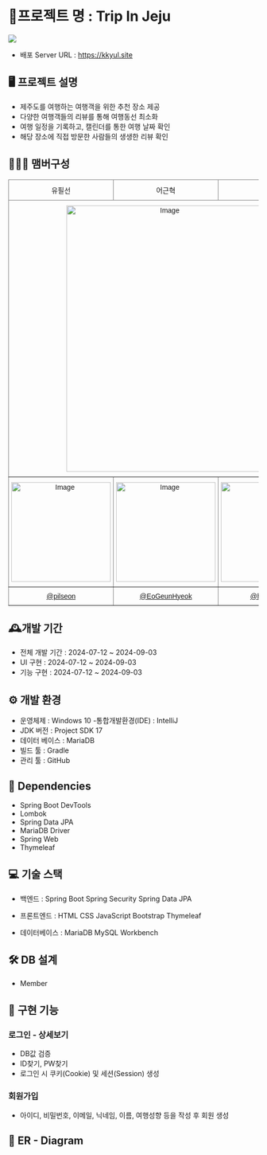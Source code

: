 # 🚀프로젝트 명 : Trip In Jeju

<img src="https://github.com/user-attachments/assets/1c871a74-31f9-498a-9bdf-0fda3adf97d4" style="border-radius: 10%;">

* 배포 Server URL : https://kkyul.site

## 🖥️ 프로젝트 설명

* 제주도를 여행하는 여행객을 위한 추천 장소 제공
* 다양한 여행객들의 리뷰를 통해 여행동선 최소화
* 여행 일정을 기록하고, 캘린더를 통한 여행 날짜 확인
* 해당 장소에 직접 방문한 사람들의 생생한 리뷰 확인

## 🧑‍🤝‍🧑 맴버구성
<style type="text/css">
.tg  {border-collapse:collapse;border-spacing:0;}
.tg td{border-color:black;border-style:solid;border-width:1px;font-family:Arial, sans-serif;font-size:14px;
  overflow:hidden;padding:10px 5px;word-break:normal;}
.tg th{border-color:black;border-style:solid;border-width:1px;font-family:Arial, sans-serif;font-size:14px;
  font-weight:normal;overflow:hidden;padding:10px 5px;word-break:normal;}
.tg .tg-c3ow{border-color:inherit;text-align:center;vertical-align:top}
</style>
<table class="tg"><thead>
  <tr>
    <th class="tg-c3ow">유필선</th>
    <th class="tg-c3ow">어근혁</th>
    <th class="tg-c3ow">송현지</th>
  </tr></thead>
<tbody>
  <tr>
    <td class="tg-c3ow" colspan="3"><img src="https://github.com/user-attachments/assets/33c31826-9cff-4aab-bc9d-f27ba7734427" alt="Image" width="400" height="535"></td>
  </tr>
  <tr>
    <td class="tg-c3ow"><img src="https://github.com/user-attachments/assets/fe07e6b3-d3d8-4428-8fbc-b77e7849ac12" alt="Image" width="200" height="200"></td>
    <td class="tg-c3ow"><img src="https://github.com/user-attachments/assets/c35b7954-7d27-4277-a572-07b875651c0b" alt="Image" width="200" height="200"></td>
    <td class="tg-c3ow"><img src="https://github.com/user-attachments/assets/9fd227fb-dbcf-49c9-bf32-86e72c9bfa91" alt="Image" width="200" height="200"></td>
  </tr>
  <tr>
    <td class="tg-c3ow"><a href="https://github.com/pilseon" target="_blank" rel="noopener noreferrer">@pilseon</a></td>
    <td class="tg-c3ow"><a href="https://github.com/EoGeunHyeok" target="_blank" rel="noopener noreferrer">@EoGeunHyeok</a></td>
    <td class="tg-c3ow"><a href="https://github.com/hyunji1205" target="_blank" rel="noopener noreferrer">@hyunji1205</a></td>
  </tr>
</tbody></table>

## 🕰️개발 기간

* 전체 개발 기간 : 2024-07-12 ~ 2024-09-03
* UI 구현 : 2024-07-12 ~ 2024-09-03
* 기능 구현 : 2024-07-12 ~ 2024-09-03

## ⚙ 개발 환경
* 운영체제 : Windows 10 -통합개발환경(IDE) : IntelliJ
* JDK 버전 : Project SDK 17
*  데이터 베이스 : MariaDB
*  빌드 툴 : Gradle
*  관리 툴 : GitHub

## 🔌 Dependencies
* Spring Boot DevTools
* Lombok
* Spring Data JPA
* MariaDB Driver
* Spring Web
* Thymeleaf

## 💻 기술 스택
* 백엔드
  : Spring Boot
  Spring Security
  Spring Data JPA

* 프론트엔드
  : HTML
  CSS
  JavaScript
  Bootstrap
  Thymeleaf

* 데이터베이스
  : MariaDB
  MySQL Workbench

## 🛠 DB 설계
* Member

## 📌 구현 기능
### 로그인 - 상세보기
* DB값 검증
* ID찾기, PW찾기
* 로그인 시 쿠키(Cookie) 및 세션(Session) 생성
### 회원가입
* 아이디, 비밀번호, 이메일, 닉네임, 이름, 여행성향 등을 작성 후 회원 생성 


## 🔗 ER - Diagram
